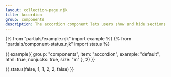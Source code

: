 ```yaml
---
layout: collection-page.njk
title: Accordion
group: components
description: The accordion component lets users show and hide sections of related content on a page.
---
```


{% from "partials/example.njk" import example %}
{% from "partials/component-status.njk" import status %}

{{ example({ group: "components", item: "accordion", example: "default", html: true, nunjucks: true, size: "m" }, 2) }}

{{ status(false, 1, 1, 2, 2, false) }}

